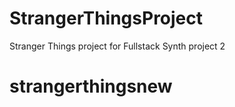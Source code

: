 # StrangerThingsProject
 Stranger Things project for Fullstack Synth project 2 
# strangerthingsnew
